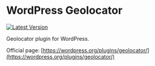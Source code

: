 WordPress Geolocator
==========

[![Latest Version](https://img.shields.io/github/release/masikonis/wordpress-geolocator.svg?style=flat-square)](https://github.com/masikonis/wordpress-geolocator/releases)

Geolocator plugin for WordPress.

Official page: [https://wordpress.org/plugins/geolocator/](https://wordpress.org/plugins/geolocator/)